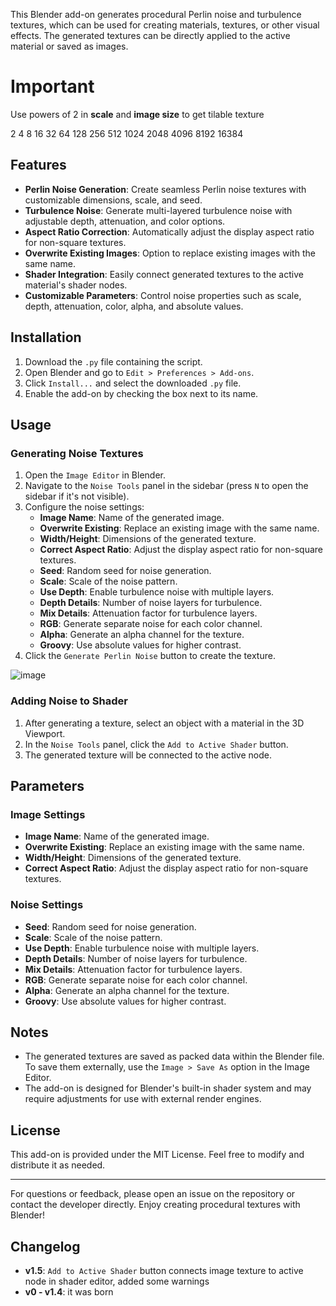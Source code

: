 This Blender add-on generates procedural Perlin noise and turbulence textures, which can be used for creating materials, textures, or other visual effects. The generated textures can be directly applied to the active material or saved as images.

# Important
Use powers of 2 in **scale** and **image size** to get tilable texture

2 4 8 16 32 64 128 256 512 1024 2048 4096 8192 16384

## Features

- **Perlin Noise Generation**: Create seamless Perlin noise textures with customizable dimensions, scale, and seed.
- **Turbulence Noise**: Generate multi-layered turbulence noise with adjustable depth, attenuation, and color options.
- **Aspect Ratio Correction**: Automatically adjust the display aspect ratio for non-square textures.
- **Overwrite Existing Images**: Option to replace existing images with the same name.
- **Shader Integration**: Easily connect generated textures to the active material's shader nodes.
- **Customizable Parameters**: Control noise properties such as scale, depth, attenuation, color, alpha, and absolute values.

## Installation

1. Download the `.py` file containing the script.
2. Open Blender and go to `Edit > Preferences > Add-ons`.
3. Click `Install...` and select the downloaded `.py` file.
4. Enable the add-on by checking the box next to its name.

## Usage

### Generating Noise Textures

1. Open the `Image Editor` in Blender.
2. Navigate to the `Noise Tools` panel in the sidebar (press `N` to open the sidebar if it's not visible).
3. Configure the noise settings:
   - **Image Name**: Name of the generated image.
   - **Overwrite Existing**: Replace an existing image with the same name.
   - **Width/Height**: Dimensions of the generated texture.
   - **Correct Aspect Ratio**: Adjust the display aspect ratio for non-square textures.
   - **Seed**: Random seed for noise generation.
   - **Scale**: Scale of the noise pattern.
   - **Use Depth**: Enable turbulence noise with multiple layers.
   - **Depth Details**: Number of noise layers for turbulence.
   - **Mix Details**: Attenuation factor for turbulence layers.
   - **RGB**: Generate separate noise for each color channel.
   - **Alpha**: Generate an alpha channel for the texture.
   - **Groovy**: Use absolute values for higher contrast.
4. Click the `Generate Perlin Noise` button to create the texture.

![image](https://github.com/user-attachments/assets/7676f5fc-9d64-4566-88e9-0c69796be543)

### Adding Noise to Shader

1. After generating a texture, select an object with a material in the 3D Viewport.
2. In the `Noise Tools` panel, click the `Add to Active Shader` button.
3. The generated texture will be connected to the active node.

## Parameters

### Image Settings
- **Image Name**: Name of the generated image.
- **Overwrite Existing**: Replace an existing image with the same name.
- **Width/Height**: Dimensions of the generated texture.
- **Correct Aspect Ratio**: Adjust the display aspect ratio for non-square textures.

### Noise Settings
- **Seed**: Random seed for noise generation.
- **Scale**: Scale of the noise pattern.
- **Use Depth**: Enable turbulence noise with multiple layers.
- **Depth Details**: Number of noise layers for turbulence.
- **Mix Details**: Attenuation factor for turbulence layers.
- **RGB**: Generate separate noise for each color channel.
- **Alpha**: Generate an alpha channel for the texture.
- **Groovy**: Use absolute values for higher contrast.

## Notes

- The generated textures are saved as packed data within the Blender file. To save them externally, use the `Image > Save As` option in the Image Editor.
- The add-on is designed for Blender's built-in shader system and may require adjustments for use with external render engines.

## License

This add-on is provided under the MIT License. Feel free to modify and distribute it as needed.

---

For questions or feedback, please open an issue on the repository or contact the developer directly. Enjoy creating procedural textures with Blender!

## Changelog

- **v1.5**: `Add to Active Shader` button connects image texture to active node in shader editor, added some warnings
- **v0 - v1.4**: it was born
 
